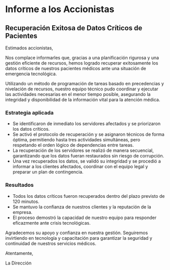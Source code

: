 # Informe a los Accionistas

## Recuperación Exitosa de Datos Críticos de Pacientes

Estimados accionistas,

Nos complace informarles que, gracias a una planificación rigurosa y una gestión eficiente de recursos, hemos logrado recuperar exitosamente los datos críticos de nuestros pacientes médicos ante una situación de emergencia tecnológica.

Utilizando un método de programación de tareas basado en precedencias y nivelación de recursos, nuestro equipo técnico pudo coordinar y ejecutar las actividades necesarias en el menor tiempo posible, asegurando la integridad y disponibilidad de la información vital para la atención médica.

### Estrategia aplicada

- Se identificaron de inmediato los servidores afectados y se priorizaron los datos críticos.
- Se activó el protocolo de recuperación y se asignaron técnicos de forma óptima, permitiendo hasta tres actividades simultáneas, pero respetando el orden lógico de dependencias entre tareas.
- La recuperación de los servidores se realizó de manera secuencial, garantizando que los datos fueran restaurados sin riesgo de corrupción.
- Una vez recuperados los datos, se validó su integridad y se procedió a informar a los clientes afectados, coordinar con el equipo legal y preparar un plan de contingencia.

### Resultados

- Todos los datos críticos fueron recuperados dentro del plazo previsto de 120 minutos.
- Se mantuvo la confianza de nuestros clientes y la reputación de la empresa.
- El proceso demostró la capacidad de nuestro equipo para responder eficazmente ante crisis tecnológicas.

Agradecemos su apoyo y confianza en nuestra gestión. Seguiremos invirtiendo en tecnología y capacitación para garantizar la seguridad y continuidad de nuestros servicios médicos.

Atentamente,

La Dirección


